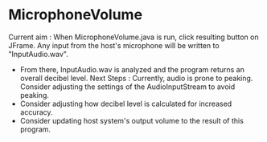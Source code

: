 # MicrophoneVolume
Current aim : When MicrophoneVolume.java is run, click resulting button on JFrame. Any input from the host's microphone will be written to "InputAudio.wav".
- From there, InputAudio.wav is analyzed and the program returns an overall decibel level.
Next Steps : Currently, audio is prone to peaking. Consider adjusting the settings of the AudioInputStream to avoid peaking.
- Consider adjusting how decibel level is calculated for increased accuracy.
- Consider updating host system's output volume to the result of this program. 
